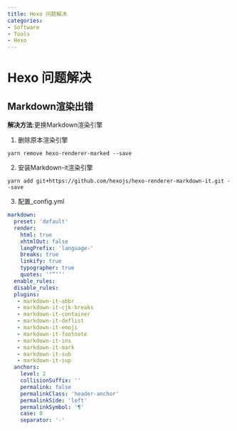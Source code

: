 ```yaml
---
title: Hexo 问题解决
categories:
- Software
- Tools
- Hexo
---
```

# Hexo 问题解决

## Markdown渲染出错

**解决方法**:更换Markdown渲染引擎

1. 删除原本渲染引擎

```
yarn remove hexo-renderer-marked --save
```

2. 安装Markdown-it渲染引擎

```
yarn add git+https://github.com/hexojs/hexo-renderer-markdown-it.git --save
```

3. 配置_config.yml

```yaml
markdown:
  preset: 'default'
  render:
    html: true
    xhtmlOut: false
    langPrefix: 'language-'
    breaks: true
    linkify: true
    typographer: true
    quotes: '"”‘’'
  enable_rules:
  disable_rules:
  plugins:
   - markdown-it-abbr
   - markdown-it-cjk-breaks
   - markdown-it-container
   - markdown-it-deflist
   - markdown-it-emoji
   - markdown-it-footnote
   - markdown-it-ins
   - markdown-it-mark
   - markdown-it-sub
   - markdown-it-sup
  anchors:
    level: 2
    collisionSuffix: ''
    permalink: false
    permalinkClass: 'header-anchor'
    permalinkSide: 'left'
    permalinkSymbol: '¶'
    case: 0
    separator: '-'
```

